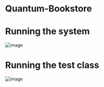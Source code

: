 # Quantum-Bookstore
# Running the system
![image](https://github.com/user-attachments/assets/c5d02d3a-d360-44d0-8262-ccca9af4965f)
# Running the test class
![image](https://github.com/user-attachments/assets/08a5a9b4-4764-43c4-82d1-781e6e294045)


